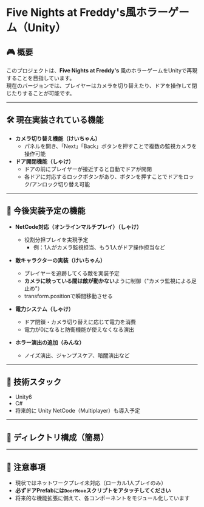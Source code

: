 # Five Nights at Freddy's風ホラーゲーム（Unity）

## 🎮 概要

このプロジェクトは、**Five Nights at Freddy's** 風のホラーゲームをUnityで再現することを目指しています。  
現在のバージョンでは、プレイヤーはカメラを切り替えたり、ドアを操作して閉じたりすることが可能です。

---

## 🛠️ 現在実装されている機能

- **カメラ切り替え機能（けいちゃん）**
  - パネルを開き、「Next」「Back」ボタンを押すことで複数の監視カメラを操作可能
- **ドア開閉機能（しゃけ）**
  - ドアの前にプレイヤーが接近すると自動でドアが開閉
  - 各ドアに対応するロックボタンがあり、ボタンを押すことでドアをロック/アンロック切り替え可能

---

## 🚀 今後実装予定の機能

- **NetCode対応（オンラインマルチプレイ）（しゃけ）**
  - 役割分担プレイを実現予定
    - 例：1人がカメラ監視担当、もう1人がドア操作担当など

- **敵キャラクターの実装（けいちゃん）**
  - プレイヤーを追跡してくる敵を実装予定
  - **カメラに映っている間は敵が動かない**ように制御（"カメラ監視による足止め"）
  - transform.positionで瞬間移動させる

- **電力システム（しゃけ）**
  - ドア閉鎖・カメラ切り替えに応じて電力を消費
  - 電力が0になると防衛機能が使えなくなる演出

- **ホラー演出の追加（みんな）**
  - ノイズ演出、ジャンプスケア、暗闇演出など

---

## 🧱 技術スタック

- Unity6
- C#
- 将来的に Unity NetCode（Multiplayer）も導入予定

---

## 📂 ディレクトリ構成（簡易）


---

## 📌 注意事項

- 現状ではネットワークプレイ未対応（ローカル1人プレイのみ）
- **必ずドアPrefabには`DoorMove`スクリプトをアタッチしてください**
- 将来的な機能拡張に備えて、各コンポーネントをモジュール化しています

